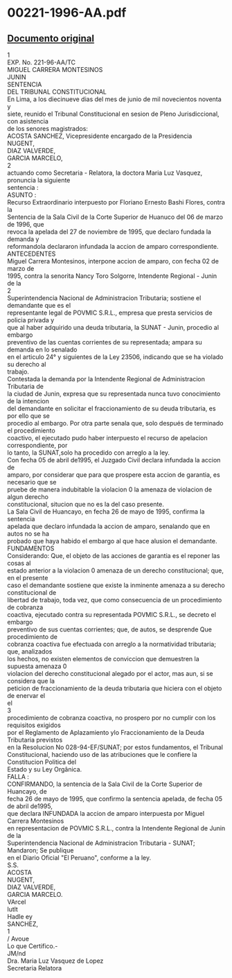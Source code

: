 
00221-1996-AA.pdf
=================
  
[Documento original](https://tc.gob.pe/jurisprudencia/1997/00221-1996-AA.pdf)  
---  
1  
EXP. No. 221-96-AA/TC  
MIGUEL CARRERA MONTESINOS  
JUNIN  
SENTENCIA  
DEL TRIBUNAL CONSTITUCIONAL  
En Lima, a los diecinueve dias del mes de junio de mil novecientos noventa y  
siete, reunido el Tribunal Constitucional en sesion de Pleno Jurisdiccional, con asistencia  
de los senores magistrados:  
ACOSTA SANCHEZ, Vicepresidente encargado de la Presidencia  
NUGENT,  
DIAZ VALVERDE,  
GARCIA MARCELO,  
2  
actuando como Secretaria - Relatora, la doctora Maria Luz Vasquez, pronuncia la siguiente  
sentencia :  
ASUNTO :  
Recurso Extraordinario interpuesto por Floriano Ernesto Bashi Flores, contra la  
Sentencia de la Sala Civil de la Corte Superior de Huanuco del 06 de marzo de 1996, que  
revoca la apelada del 27 de noviembre de 1995, que declaro fundada la demanda y  
reformandola declararon infundada la accion de amparo correspondiente.  
ANTECEDENTES  
Miguel Carrera Montesinos, interpone accion de amparo, con fecha 02 de marzo de  
1995, contra la senorita Nancy Toro Solgorre, Intendente Regional - Junin de la  
2  
Superintendencia Nacional de Administracion Tributaria; sostiene el demandante que es el  
representante legal de POVMIC S.R.L., empresa que presta servicios de policia privada y  
que al haber adquirido una deuda tributaria, la SUNAT - Junin, procedio al embargo  
preventivo de las cuentas corrientes de su representada; ampara su demanda en lo senalado  
en el articulo 24° y siguientes de la Ley 23506, indicando que se ha violado su derecho al  
trabajo.  
Contestada la demanda por la Intendente Regional de Administracion Tributaria de  
la ciudad de Junin, expresa que su representada nunca tuvo conocimiento de la intencion  
del demandante en solicitar el fraccionamiento de su deuda tributaria, es por ello que se  
procedio al embargo. Por otra parte senala que, solo después de terminado el procedimiento  
coactivo, el ejecutado pudo haber interpuesto el recurso de apelacion correspondiente, por  
lo tanto, la SUNAT,solo ha procedido con arreglo a la ley.  
Con fecha 05 de abril de1995, el Juzgado Civil declara infundada la accion de  
amparo, por considerar que para que prospere esta accion de garantia, es necesario que se  
pruebe de manera indubitable la violacion 0 la amenaza de violacion de algun derecho  
constitucional, situcion que no es la del caso presente.  
La Sala Civil de Huancayo, en fecha 26 de mayo de 1995, confirma la sentencia  
apelada que declaro infundada la accion de amparo, senalando que en autos no se ha  
probado que haya habido el embargo al que hace alusion el demandante.  
FUNDAMENTOS  
Considerando: Que, el objeto de las acciones de garantia es el reponer las cosas al  
estado anterior a la violacion 0 amenaza de un derecho constitucional; que, en el presente  
caso el demandante sostiene que existe la inminente amenaza a su derecho constitucional de  
libertad de trabajo, toda vez, que como consecuencia de un procedimiento de cobranza  
coactiva, ejecutado contra su representada POVMIC S.R.L., se decreto el embargo  
preventivo de sus cuentas corrientes; que, de autos, se desprende Que procedimiento de  
cobranza coactiva fue efectuada con arreglo a la normatividad tributaria; que, analizados  
los hechos, no existen elementos de conviccion que demuestren la supuesta amenaza 0  
violacion del derecho constitucional alegado por el actor, mas aun, si se considera que la  
peticion de fraccionamiento de la deuda tributaria que hiciera con el objeto de enervar el  
el  
3  
procedimiento de cobranza coactiva, no prospero por no cumplir con los requisitos exigidos  
por el Reglamento de Aplazamiento ylo Fraccionamiento de la Deuda Tributaria previstos  
en la Resolucion No 028-94-EF/SUNAT; por estos fundamentos, el Tribunal  
Constitucional, haciendo uso de las atribuciones que le confiere la Constitucion Politica del  
Estado y su Ley Orgânica.  
FALLA :  
CONFIRMANDO, la sentencia de la Sala Civil de la Corte Superior de Huancayo, de  
fecha 26 de mayo de 1995, que confirmo la sentencia apelada, de fecha 05 de abril de1995,  
que declara INFUNDADA la accion de amparo interpuesta por Miguel Carrera Montesinos  
en representacion de POVMIC S.R.L., contra la Intendente Regional de Junin de la  
Superintendencia Nacional de Administracion Tributaria - SUNAT; Mandaron; Se publique  
en el Diario Oficial "El Peruano", conforme a la ley.  
S.S.  
ACOSTA  
NUGENT,  
DIAZ VALVERDE,  
GARCIA MARCELO.  
VArcel  
lutlt  
Hadle ey  
SANCHEZ,  
1  
/ Avoue  
Lo que Certifico.-  
JM/nd  
Dra. Maria Luz Vasquez de Lopez  
Secretaria Relatora